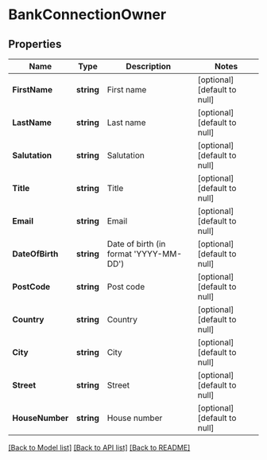 # BankConnectionOwner

## Properties
Name | Type | Description | Notes
------------ | ------------- | ------------- | -------------
**FirstName** | **string** | First name | [optional] [default to null]
**LastName** | **string** | Last name | [optional] [default to null]
**Salutation** | **string** | Salutation | [optional] [default to null]
**Title** | **string** | Title | [optional] [default to null]
**Email** | **string** | Email | [optional] [default to null]
**DateOfBirth** | **string** | Date of birth (in format &#39;YYYY-MM-DD&#39;) | [optional] [default to null]
**PostCode** | **string** | Post code | [optional] [default to null]
**Country** | **string** | Country | [optional] [default to null]
**City** | **string** | City | [optional] [default to null]
**Street** | **string** | Street | [optional] [default to null]
**HouseNumber** | **string** | House number | [optional] [default to null]

[[Back to Model list]](../README.md#documentation-for-models) [[Back to API list]](../README.md#documentation-for-api-endpoints) [[Back to README]](../README.md)


